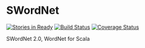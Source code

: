 # SWordNet

[![Stories in Ready](https://badge.waffle.io/mrmechko/SWordNet.svg?label=ready&title=Ready)](http://waffle.io/mrmechko/SWordNet)
[![Build Status](https://travis-ci.org/mrmechko/SWordNet.svg)](https://travis-ci.org/mrmechko/SWordNet)
[![Coverage Status](https://coveralls.io/repos/mrmechko/SWordNet/badge.svg)](https://coveralls.io/r/mrmechko/SWordNet)

SWordNet 2.0, WordNet for Scala
